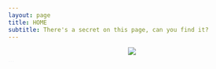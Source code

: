 ```yaml
---
layout: page
title: HOME
subtitle: There's a secret on this page, can you find it?
---
```


<div style="text-align: center;">
  <img src="https://i0.wp.com/www.periodismo.com/wp-content/subid/2021-04-24_18-44-38.jpg?w=640&ssl=1" />
</div>


<a href="https://www.youtube.com/watch?v=IGjE_zgs2Hw" style="color: #F0F4F8; text-decoration: none;">
  <span style="color: #F0F4F8;" onmouseover="this.style.color='#4A6BFF'" onmouseout="this.style.color='#F0F4F8'">...</span>
</a>

